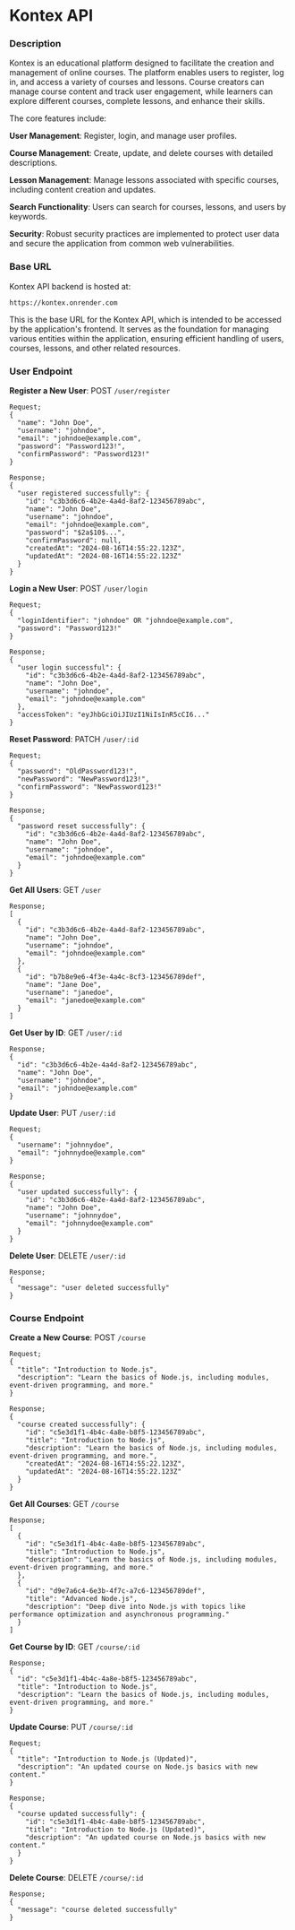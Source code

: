 # Kontex API


### Description
Kontex is an educational platform designed to facilitate the creation and management of online courses. The platform enables users to register, log in, and access a variety of courses and lessons. Course creators can manage course content and track user engagement, while learners can explore different courses, complete lessons, and enhance their skills.

The core features include:

**User Management**: Register, login, and manage user profiles.

**Course Management**: Create, update, and delete courses with detailed descriptions.

**Lesson Management**: Manage lessons associated with specific courses, including content creation and updates.

**Search Functionality**: Users can search for courses, lessons, and users by keywords.

**Security**: Robust security practices are implemented to protect user data and secure the application from common web vulnerabilities.


### Base URL
Kontex API backend is hosted at:

`https://kontex.onrender.com`

This is the base URL for the Kontex API, which is intended to be accessed by the application's frontend. It serves as the foundation for managing various entities within the application, ensuring efficient handling of users, courses, lessons, and other related resources.


### User Endpoint
**Register a New User**: POST `/user/register`
```
Request;
{
  "name": "John Doe",
  "username": "johndoe",
  "email": "johndoe@example.com",
  "password": "Password123!",
  "confirmPassword": "Password123!"
}

Response;
{
  "user registered successfully": {
    "id": "c3b3d6c6-4b2e-4a4d-8af2-123456789abc",
    "name": "John Doe",
    "username": "johndoe",
    "email": "johndoe@example.com",
    "password": "$2a$10$...",
    "confirmPassword": null,
    "createdAt": "2024-08-16T14:55:22.123Z",
    "updatedAt": "2024-08-16T14:55:22.123Z"
  }
}
```

**Login a New User**: POST `/user/login`
```
Request;
{
  "loginIdentifier": "johndoe" OR "johndoe@example.com",
  "password": "Password123!"
}

Response;
{
  "user login successful": {
    "id": "c3b3d6c6-4b2e-4a4d-8af2-123456789abc",
    "name": "John Doe",
    "username": "johndoe",
    "email": "johndoe@example.com"
  },
  "accessToken": "eyJhbGciOiJIUzI1NiIsInR5cCI6..."
}
```

**Reset Password**: PATCH `/user/:id`
```
Request;
{
  "password": "OldPassword123!",
  "newPassword": "NewPassword123!",
  "confirmPassword": "NewPassword123!"
}

Response;
{
  "password reset successfully": {
    "id": "c3b3d6c6-4b2e-4a4d-8af2-123456789abc",
    "name": "John Doe",
    "username": "johndoe",
    "email": "johndoe@example.com"
  }
}
```

**Get All Users**: GET `/user`
```
Response;
[
  {
    "id": "c3b3d6c6-4b2e-4a4d-8af2-123456789abc",
    "name": "John Doe",
    "username": "johndoe",
    "email": "johndoe@example.com"
  },
  {
    "id": "b7b8e9e6-4f3e-4a4c-8cf3-123456789def",
    "name": "Jane Doe",
    "username": "janedoe",
    "email": "janedoe@example.com"
  }
]
```

**Get User by ID**: GET `/user/:id`
```
Response;
{
  "id": "c3b3d6c6-4b2e-4a4d-8af2-123456789abc",
  "name": "John Doe",
  "username": "johndoe",
  "email": "johndoe@example.com"
}
```

**Update User**: PUT `/user/:id`
```
Request;
{
  "username": "johnnydoe",
  "email": "johnnydoe@example.com"
}

Response;
{
  "user updated successfully": {
    "id": "c3b3d6c6-4b2e-4a4d-8af2-123456789abc",
    "name": "John Doe",
    "username": "johnnydoe",
    "email": "johnnydoe@example.com"
  }
}
```

**Delete User**: DELETE `/user/:id`
```
Response;
{
  "message": "user deleted successfully"
}
```


### Course Endpoint
**Create a New Course**: POST `/course`
```
Request;
{
  "title": "Introduction to Node.js",
  "description": "Learn the basics of Node.js, including modules, event-driven programming, and more."
}

Response;
{
  "course created successfully": {
    "id": "c5e3d1f1-4b4c-4a8e-b8f5-123456789abc",
    "title": "Introduction to Node.js",
    "description": "Learn the basics of Node.js, including modules, event-driven programming, and more.",
    "createdAt": "2024-08-16T14:55:22.123Z",
    "updatedAt": "2024-08-16T14:55:22.123Z"
  }
}
```

**Get All Courses**: GET `/course`
```
Response;
[
  {
    "id": "c5e3d1f1-4b4c-4a8e-b8f5-123456789abc",
    "title": "Introduction to Node.js",
    "description": "Learn the basics of Node.js, including modules, event-driven programming, and more."
  },
  {
    "id": "d9e7a6c4-6e3b-4f7c-a7c6-123456789def",
    "title": "Advanced Node.js",
    "description": "Deep dive into Node.js with topics like performance optimization and asynchronous programming."
  }
]
```

**Get Course by ID**: GET `/course/:id`
```
Response;
{
  "id": "c5e3d1f1-4b4c-4a8e-b8f5-123456789abc",
  "title": "Introduction to Node.js",
  "description": "Learn the basics of Node.js, including modules, event-driven programming, and more."
}
```

**Update Course**: PUT `/course/:id`
```
Request;
{
  "title": "Introduction to Node.js (Updated)",
  "description": "An updated course on Node.js basics with new content."
}

Response;
{
  "course updated successfully": {
    "id": "c5e3d1f1-4b4c-4a8e-b8f5-123456789abc",
    "title": "Introduction to Node.js (Updated)",
    "description": "An updated course on Node.js basics with new content."
  }
}
```

**Delete Course**: DELETE `/course/:id`
```
Response;
{
  "message": "course deleted successfully"
}
```
